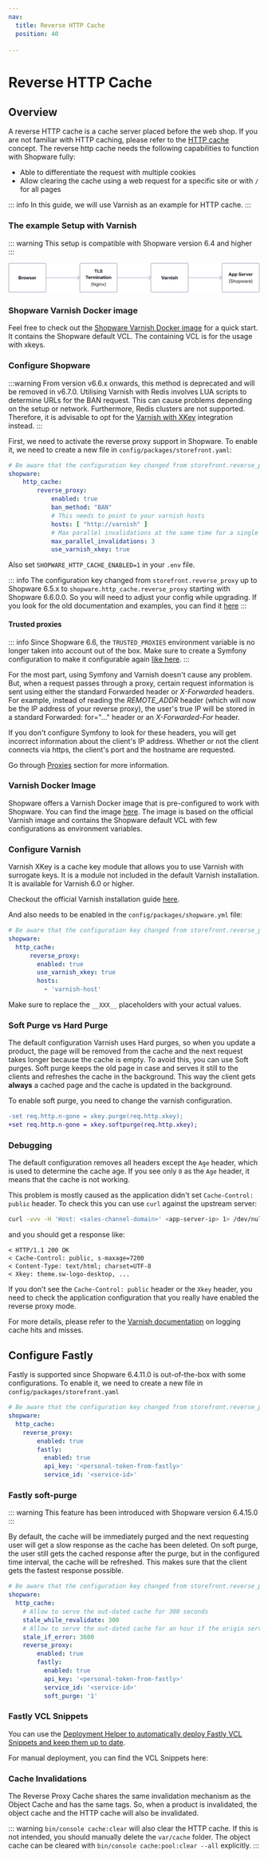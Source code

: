 ```yaml
---
nav:
  title: Reverse HTTP Cache
  position: 40

---
```


# Reverse HTTP Cache

## Overview

A reverse HTTP cache is a cache server placed before the web shop. If you are not familiar with HTTP caching, please refer to the [HTTP cache](../../../concepts/framework/http_cache) concept. The reverse http cache needs the following capabilities to function with Shopware fully:

* Able to differentiate the request with multiple cookies
* Allow clearing the cache using a web request for a specific site or with `/` for all pages

::: info
In this guide, we will use Varnish as an example for HTTP cache.
:::

### The example Setup with Varnish

::: warning
This setup is compatible with Shopware version 6.4 and higher
:::

![Http cache](../../../assets/hosting-infrastructure-reverseHttpCache.svg)

### Shopware Varnish Docker image

Feel free to check out the [Shopware Varnish Docker image](https://github.com/shopware/varnish-shopware) for a quick start. It contains the Shopware default VCL. The containing VCL is for the usage with xkeys.

### Configure Shopware

:::warning
From version v6.6.x onwards, this method is deprecated and will be removed in v6.7.0. Utilising Varnish with Redis involves LUA scripts to determine URLs for the BAN request. This can cause problems depending on the setup or network. Furthermore, Redis clusters are not supported. Therefore, it is advisable to opt for the [Varnish with XKey](#configure-varnish) integration instead.
:::

First, we need to activate the reverse proxy support in Shopware. To enable it, we need to create a new file in `config/packages/storefront.yaml`:

```yaml
# Be aware that the configuration key changed from storefront.reverse_proxy to shopware.http_cache.reverse_proxy starting with Shopware 6.6
shopware:
    http_cache:
        reverse_proxy:
            enabled: true
            ban_method: "BAN"
            # This needs to point to your varnish hosts
            hosts: [ "http://varnish" ]
            # Max parallel invalidations at the same time for a single worker
            max_parallel_invalidations: 3
            use_varnish_xkey: true
```

Also set `SHOPWARE_HTTP_CACHE_ENABLED=1` in your `.env` file.

::: info
The configuration key changed from `storefront.reverse_proxy` up to Shopware 6.5.x to `shopware.http_cache.reverse_proxy` starting with Shopware 6.6.0.0.
So you will need to adjust your config while upgrading.
If you look for the old documentation and examples, you can find it [here](https://developer.shopware.com/docs/v6.5/guides/hosting/infrastructure/reverse-http-cache.html)
:::

#### Trusted proxies

::: info
Since Shopware 6.6, the `TRUSTED_PROXIES` environment variable is no longer taken into account out of the box. Make sure to create a Symfony configuration to make it configurable again [like here](https://github.com/shopware/recipes/blob/main/shopware/docker/0.1/config/packages/trusted_env.yaml).
:::

For the most part, using Symfony and Varnish doesn't cause any problem. But, when a request passes through a proxy, certain request information is sent using either the standard Forwarded header or *X-Forwarded* headers. For example, instead of reading the *REMOTE_ADDR* header (which will now be the IP address of your reverse proxy), the user's true IP will be stored in a standard Forwarded: for="..." header or an *X-Forwarded-For* header.

If you don't configure Symfony to look for these headers, you will get incorrect information about the client's IP address. Whether or not the client connects via https, the client's port and the hostname are requested.

Go through [Proxies](https://symfony.com/doc/current/deployment/proxies.html) section for more information.

### Varnish Docker Image

Shopware offers a Varnish Docker image that is pre-configured to work with Shopware. You can find the image [here](https://github.com/shopware/varnish-shopware). The image is based on the official Varnish image and contains the Shopware default VCL with few configurations as environment variables.

### Configure Varnish

Varnish XKey is a cache key module that allows you to use Varnish with surrogate keys. It is a module not included in the default Varnish installation. It is available for Varnish 6.0 or higher.

Checkout the official Varnish installation guide [here](https://github.com/varnish/varnish-modules#installation).

And also needs to be enabled in the `config/packages/shopware.yml` file:

```yaml
# Be aware that the configuration key changed from storefront.reverse_proxy to shopware.http_cache.reverse_proxy starting with Shopware 6.6
shopware:
  http_cache:
      reverse_proxy:
        enabled: true
        use_varnish_xkey: true
        hosts:
          - 'varnish-host'
```

<PageRef page="https://github.com/shopware/varnish-shopware/blob/main/rootfs/etc/varnish/default.vcl" title="Varnish Configuration" target="_blank" />

Make sure to replace the `__XXX__` placeholders with your actual values.

### Soft Purge vs Hard Purge

The default configuration Varnish uses Hard purges, so when you update a product, the page will be removed from the cache and the next request takes longer because the cache is empty. To avoid this, you can use Soft purges.
Soft purge keeps the old page in case and serves it still to the clients and refreshes the cache in the background. This way the client gets **always** a cached page and the cache is updated in the background.

To enable soft purge, you need to change the varnish configuration.

```diff
-set req.http.n-gone = xkey.purge(req.http.xkey);
+set req.http.n-gone = xkey.softpurge(req.http.xkey);
```

### Debugging

The default configuration removes all headers except the `Age` header, which is used to determine the cache age. If you see only `0` as the `Age` header, it means that the cache is not working.

This problem is mostly caused as the application didn't set `Cache-Control: public` header. To check this you can use `curl` against the upstream server:

```bash
curl -vvv -H 'Host: <sales-channel-domain>' <app-server-ip> 1> /dev/null
```

and you should get a response like:

```text
< HTTP/1.1 200 OK
< Cache-Control: public, s-maxage=7200
< Content-Type: text/html; charset=UTF-8
< Xkey: theme.sw-logo-desktop, ...
```

If you don't see the `Cache-Control: public` header or the `Xkey` header, you need to check the application configuration that you really have enabled the reverse proxy mode.

For more details, please refer to the [Varnish documentation](https://www.varnish-software.com/developers/tutorials/logging-cache-hits-misses-varnish/) on logging cache hits and misses.

## Configure Fastly

Fastly is supported since Shopware 6.4.11.0 is out-of-the-box with some configurations. To enable it, we need to create a new file in `config/packages/storefront.yaml`

```yaml
# Be aware that the configuration key changed from storefront.reverse_proxy to shopware.http_cache.reverse_proxy starting with Shopware 6.6
shopware:
  http_cache:
    reverse_proxy:
        enabled: true
        fastly:
          enabled: true
          api_key: '<personal-token-from-fastly>'
          service_id: '<service-id>'
```

### Fastly soft-purge

::: warning
This feature has been introduced with Shopware version 6.4.15.0
:::

By default, the cache will be immediately purged and the next requesting user will get a slow response as the cache has been deleted. On soft purge, the user still gets the cached response after the purge, but in the configured time interval, the cache will be refreshed. This makes sure that the client gets the fastest response possible.

```yaml
# Be aware that the configuration key changed from storefront.reverse_proxy to shopware.http_cache.reverse_proxy starting with Shopware 6.6
shopware:
  http_cache:
    # Allow to serve the out-dated cache for 300 seconds
    stale_while_revalidate: 300
    # Allow to serve the out-dated cache for an hour if the origin server is offline
    stale_if_error: 3600
    reverse_proxy:
        enabled: true
        fastly:
          enabled: true
          api_key: '<personal-token-from-fastly>'
          service_id: '<service-id>'
          soft_purge: '1'
```

### Fastly VCL Snippets

You can use the [Deployment Helper to automatically deploy Fastly VCL Snippets and keep them up to date](../installation-updates//deployments/deployment-helper.md).

For manual deployment, you can find the VCL Snippets here:

<PageRef page="https://github.com/shopware/recipes/blob/main/shopware/fastly-meta/6.6/config/fastly/deliver/default.vcl" title="vcl_deliver" target="_blank" />

<PageRef page="https://github.com/shopware/recipes/blob/main/shopware/fastly-meta/6.6/config/fastly/fetch/default.vcl" title="vcl_fetch" target="_blank" />

<PageRef page="https://github.com/shopware/recipes/blob/main/shopware/fastly-meta/6.6/config/fastly/hash/default.vcl" title="vcl_hash" target="_blank" />

<PageRef page="https://github.com/shopware/recipes/blob/main/shopware/fastly-meta/6.6/config/fastly/hit/default.vcl" title="vcl_hit" target="_blank" />

<PageRef page="https://github.com/shopware/recipes/blob/main/shopware/fastly-meta/6.6/config/fastly/recv/default.vcl" title="vcl_recv" target="_blank" />

### Cache Invalidations

The Reverse Proxy Cache shares the same invalidation mechanism as the Object Cache and has the same tags. So, when a product is invalidated, the object cache and the HTTP cache will also be invalidated.

::: warning
`bin/console cache:clear` will also clear the HTTP cache. If this is not intended, you should manually delete the `var/cache` folder. The object cache can be cleared with `bin/console cache:pool:clear --all` explicitly.
:::
